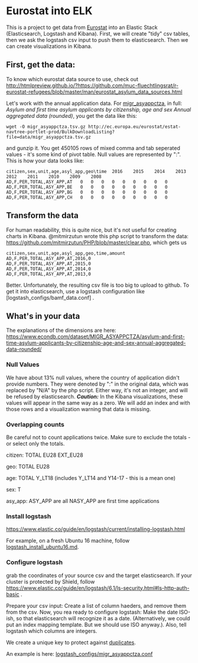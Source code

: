 # Eurostat into ELK

This is a project to get data from [Eurostat](http://ec.europa.eu/eurostat/de/data/database) into an Elastic Stack (Elasticsearch, Logstash and Kibana). First, we will create "tidy" csv tables, then we ask the logstash csv input to push them to elasticsearch. Then we can create visualizations in Kibana.

## First, get the data:

To know which eurostat data source to use, check out http://htmlpreview.github.io/?https://github.com/muc-fluechtlingsrat/r-eurostat-refugees/blob/master/man/eurostat_asylum_data_sources.html

Let's work with the annual application data. For [migr_asyappctza](http://appsso.eurostat.ec.europa.eu/nui/show.do?wai=true&dataset=migr_asyappctza), in full: *Asylum and first time asylum applicants by citizenship, age and sex Annual aggregated data (rounded)*,  you get the data like this:

    wget -O migr_asyappctza.tsv.gz http://ec.europa.eu/eurostat/estat-navtree-portlet-prod/BulkDownloadListing?file=data/migr_asyappctza.tsv.gz

and gunzip it. You get 450105 rows of mixed comma and tab seperated values - it's some kind of pivot table. Null values are represented by ":".
This is how your data looks like:

    citizen,sex,unit,age,asyl_app,geo\time	2016 	2015 	2014 	2013 	2012 	2011 	2010 	2009 	2008 
    AD,F,PER,TOTAL,ASY_APP,AT	0 	0 	0 	0 	0 	0 	0 	0 	0 
    AD,F,PER,TOTAL,ASY_APP,BE	0 	0 	0 	0 	0 	0 	0 	0 	0 
    AD,F,PER,TOTAL,ASY_APP,BG	0 	0 	0 	0 	0 	0 	0 	0 	0 
    AD,F,PER,TOTAL,ASY_APP,CH	0 	0 	0 	0 	0 	0 	0 	0 	0 

## Transform the data

For human readability, this is quite nice, but it's not useful for creating charts in Kibana. @mitmirzutun wrote this php script to transform the data: https://github.com/mitmirzutun/PHP/blob/master/clear.php, which gets us

    citizen,sex,unit,age,asyl_app,geo,time,amount
    AD,F,PER,TOTAL,ASY_APP,AT,2016,0 
    AD,F,PER,TOTAL,ASY_APP,AT,2015,0 
    AD,F,PER,TOTAL,ASY_APP,AT,2014,0 
    AD,F,PER,TOTAL,ASY_APP,AT,2013,0 
    
Better. Unfortunately, the resulting csv file is too big to upload to github.
To get it into elasticsearch, use a logstash configuration like [logstash_configs/bamf_data.conf] . 

## What's in your data

The explanations of the dimensions are here:
https://www.econdb.com/dataset/MIGR_ASYAPPCTZA/asylum-and-first-time-asylum-applicants-by-citizenship-age-and-sex-annual-aggregated-data-rounded/

### Null Values
We have about 13% null values, where the country of application didn't provide numbers. They were denoted by ":" in the original data, which was replaced by "N/A" by the php script. Either way, it's not an integer, and will be refused by elasticsearch. 
***Caution:*** In the Kibana visualizations, these values will appear in the same way as a zero. We will add an index and with those rows and a visualization warning that data is missing.

### Overlapping counts
Be careful not to count applications twice. Make sure to exclude the totals - or select only the totals.

citizen:
TOTAL
EU28
EXT_EU28

geo:
TOTAL
EU28

age:
TOTAL
Y_LT18 (includes Y_LT14 and Y14-17 - this is a mean one)

sex:
T

asy_app:
ASY_APP are all
NASY_APP are first time applications


### Install logstash

https://www.elastic.co/guide/en/logstash/current/installing-logstash.html

For example, on a fresh Ubuntu 16 machine, follow [logstash_install_ubuntu16.md](./logstash_install_ubuntu16.md).

### Configure logstash

grab the coordinates of your source csv and the target elasticsearch. If your cluster is protected by Shield, follow https://www.elastic.co/guide/en/logstash/6.1/ls-security.html#ls-http-auth-basic .

Prepare your csv input: Create a list of column haeders, and remove them from the csv. Now, you rea ready to configure logstash:
Make the date ISO-ish, so that elasticsearch will recognize it as a date. (Alternatively, we could put an index mapping template. But we should use ISO anyway.). Also, tell logstash which columns are integers.

We create a unique key to protect against [duplicates](https://www.elastic.co/blog/logstash-lessons-handling-duplicates).

An example is here: [logstash_configs/migr_asyappctza.conf](./logstash_configs/migr_asyappctza.conf)

 
